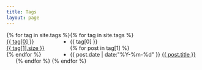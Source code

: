```yaml
---
title: Tags
layout: page
---
```


<div style="float:left;">
    <div id='tag_cloud'>
    {% for tag in site.tags %}
    <a href="#{{ tag[0] }}" title="{{ tag[0] }}" rel="{{ tag[1].size }}">
        <div class="tags-title">{{ tag[0] }}</div><div class="tags-tie">{{ tag[1].size }}</div>
    </a> 
    {% endfor %}
    </div>
</div>

<ul class="listing">
{% for tag in site.tags %}
  <li class="listing-seperator" id="{{ tag[0] }}">{{ tag[0] }}</li>
{% for post in tag[1] %}
  <li class="listing-item">
  <time datetime="{{ post.date | date:"%Y-%m-%d" }}">{{ post.date | date:"%Y-%m-%d" }}</time>
  <a href="{{ site.url }}{{ post.url }}" title="{{ post.title }}">{{ post.title }}</a>
  </li>
{% endfor %}
{% endfor %}
</ul>

<script src="/media/js/jquery.tagcloud.js" type="text/javascript" charset="utf-8"></script> 
<script language="javascript">
$.fn.tagcloud.defaults = {
    size: {start: 1, end: 1, unit: 'em'},
      color: {start: '#f8e0e6', end: '#ff3333'}
};

$(function () {
    $('#tag_cloud a').tagcloud();
});
</script>
